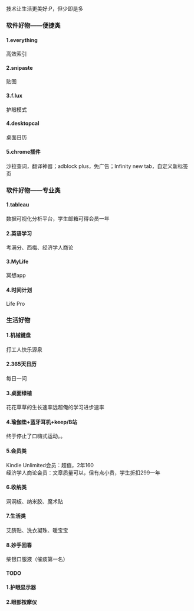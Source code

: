 技术让生活更美好:P，但少即是多
### 软件好物——便捷类
#### 1.everything
高效索引
#### 2.snipaste
贴图
#### 3.f.lux
护眼模式
#### 4.desktopcal
桌面日历
#### 5.chrome插件
沙拉查词，翻译神器；adblock plus，免广告；Infinity new tab，自定义新标签页
### 软件好物——专业类
#### 1.tableau
数据可视化分析平台，学生邮箱可得会员一年
#### 2.英语学习
考满分、西梅、经济学人商论
#### 3.MyLife
冥想app
#### 4.时间计划
Life Pro
### 生活好物
#### 1.机械键盘
打工人快乐源泉
#### 2.365天日历
每日一问
#### 3.桌面绿植
花花草草的生长速率远超俺的学习进步速率
#### 4.瑜伽垫+蓝牙耳机+keep/B站
终于停止了口嗨式运动。。
#### 5.会员类
Kindle Unlimited会员：超值，2年160  
经济学人商论会员：文章质量可以，但有点小贵，学生折扣299一年
#### 6.收纳类
洞洞板、纳米胶、魔术贴
#### 7.生活类
艾脐贴、洗衣凝珠、暖宝宝
#### 8.妙手回春
柴银口服液（催痰第一名）  
#### TODO
#### 1.护眼显示器
#### 2.眼部按摩仪
